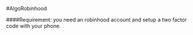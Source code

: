 #AlgoRobinhood

####Requirement:
you need an robinhood account and setup a two factor code with your phone.



